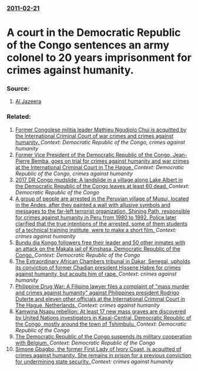 ### [2011-02-21](/news/2011/02/21/index.md)

# A court in the Democratic Republic of the Congo sentences an army colonel to 20 years imprisonment for crimes against humanity. 




### Source:

1. [Al Jazeera](http://english.aljazeera.net/news/africa/2011/02/2011221112852465105.html)

### Related:

1. [Former Congolese militia leader Mathieu Ngudjolo Chui is acquitted by the International Criminal Court of war crimes and crimes against humanity. ](/news/2012/12/18/former-congolese-militia-leader-mathieu-ngudjolo-chui-is-acquitted-by-the-international-criminal-court-of-war-crimes-and-crimes-against-huma.md) _Context: Democratic Republic of the Congo, crimes against humanity_
2. [Former Vice President of the Democratic Republic of the Congo, Jean-Pierre Bemba, goes on trial for crimes against humanity and war crimes at the International Criminal Court in The Hague. ](/news/2010/11/22/former-vice-president-of-the-democratic-republic-of-the-congo-jean-pierre-bemba-goes-on-trial-for-crimes-against-humanity-and-war-crimes-a.md) _Context: Democratic Republic of the Congo, crimes against humanity_
3. [2017 DR Congo mudslide: A landslide in a village along Lake Albert in the Democratic Republic of the Congo leaves at least 60 dead. ](/news/2017/08/16/2017-dr-congo-mudslide-a-landslide-in-a-village-along-lake-albert-in-the-democratic-republic-of-the-congo-leaves-at-least-60-dead.md) _Context: Democratic Republic of the Congo_
4. [A group of people are arrested in the Peruvian village of Muqui, located in the Andes, after they painted a wall with allusive symbols and messages to the far-left terrorist organization, Shining Path, responsible for crimes against humanity in Peru from 1980 to 1992. Police later clarified that the true intentions of the arrested, some of them students of a technical training institute, were to make a short film. ](/news/2017/07/5/a-group-of-people-are-arrested-in-the-peruvian-village-of-muqui-located-in-the-andes-after-they-painted-a-wall-with-allusive-symbols-and-m.md) _Context: crimes against humanity_
5. [Bundu dia Kongo followers free their leader and 50 other inmates with an attack on the Makala jail of Kinshasa, Democratic Republic of the Congo. ](/news/2017/05/17/bundu-dia-kongo-followers-free-their-leader-and-50-other-inmates-with-an-attack-on-the-makala-jail-of-kinshasa-democratic-republic-of-the-c.md) _Context: Democratic Republic of the Congo_
6. [The Extraordinary African Chambers tribunal in Dakar, Senegal, upholds its conviction of former Chadian president Hissene Habre for crimes against humanity, but acquits him of rape. ](/news/2017/04/27/the-extraordinary-african-chambers-tribunal-in-dakar-senegal-upholds-its-conviction-of-former-chadian-president-hissa-ne-habra-c-for-crimes.md) _Context: crimes against humanity_
7. [Philippine Drug War: A Filipino lawyer files a complaint of "mass murder and crimes against humanity" against Philippines president Rodrigo Duterte and eleven other officials at the International Criminal Court in The Hague, Netherlands. ](/news/2017/04/24/philippine-drug-war-a-filipino-lawyer-files-a-complaint-of-mass-murder-and-crimes-against-humanity-against-philippines-president-rodrigo.md) _Context: crimes against humanity_
8. [Kamwina Nsapu rebellion: At least 17 new mass graves are discovered by United Nations investigators in Kasai-Central, Democratic Republic of the Congo, mostly around the town of Tshimbulu. ](/news/2017/04/19/kamwina-nsapu-rebellion-at-least-17-new-mass-graves-are-discovered-by-united-nations-investigators-in-kasaa-central-democratic-republic-o.md) _Context: Democratic Republic of the Congo_
9. [The Democratic Republic of the Congo suspends its military cooperation with Belgium. ](/news/2017/04/13/the-democratic-republic-of-the-congo-suspends-its-military-cooperation-with-belgium.md) _Context: Democratic Republic of the Congo_
10. [Simone Gbagbo, the former First Lady of Ivory Coast, is acquitted of crimes against humanity. She remains in prison for a previous conviction for undermining state security. ](/news/2017/03/28/simone-gbagbo-the-former-first-lady-of-ivory-coast-is-acquitted-of-crimes-against-humanity-she-remains-in-prison-for-a-previous-convictio.md) _Context: crimes against humanity_
